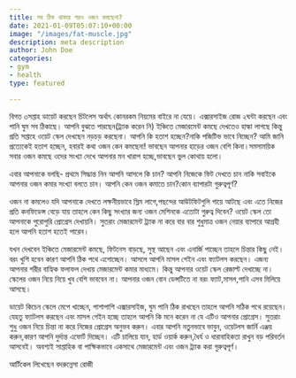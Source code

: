 ```yaml
---
title: সব ঠিক থাকার পরও ওজন কমছেনা?
date: 2021-01-09T05:07:10+00:00
image: "/images/fat-muscle.jpg"
description: meta description
author: John Doe
categories:
- gym
- health
type: featured

---
```


বিগত ৩সপ্তাহ ডায়েট করছেন চিটলেস অর্থাৎ কোনরকম নিয়মের বাইরে না যেয়ে। এক্সারসাইজ রোজ ২ঘন্টা করছেন এবং পানি ঘুম সব ঠিকাছে। আপনি বুঝতে পারছেন(ট্র‍্যাক করেন নি) ইঞ্চিতে মেজারমেন্ট কমছে দেখতেও হাল্কা লাগছে কিন্তু প্রতি সপ্তাহে ওয়েট স্কেল দেখছেন নড়চড় করছেনা। আপনি কি হতাশ হচ্ছেন?নাকি পজিটিভ ভাবে নিচ্ছেন? আমি জানি প্রত্যেকেই হতাশ হচ্ছেন, হবারই কথা ওজন কেন কমছেনা! ভাবছেন আপনার হাড়ের ওজন বেশি কিনা।সমসাময়িক সবার ওজন কমছে ওদের সংখ্যা দেখে আপনার মন খারাপ হচ্ছে,ভাবছেন ভুল কোথায় হলো।

এবার আপনাকে বলছি- প্রথমে সিদ্ধান্ত নিন আপনি আসলে কি চান? আপনি নিজেকে ফিট দেখতে চান নাকি সবাইকে আপনার ওজন কমার সংখ্যা বলতে চান। আপনি কেন ওজন কমাতে চান?কোন ব্যাপারটা গুরুত্বপূর্ণ?

ওজন না কমলেও যদি আপনাকে দেখতে লক্ষনীয়ভাবে স্লিম লাগে,পছন্দের আউটফিটগুলি গায়ে আটছে এবং এতে নিজের প্রতি কনফিডেন্স বেড়ে যায় তাহলে কেন কিছু সংখ্যার জন্য ওজন মেশিনকে এতোটা গুরুত্ব দিবেন? ওয়েট স্কেল তো আপনাকে পুরোপুরি প্রোগ্রেস দেখায়নি। সুতরাং মেজারমেন্ট ট্র‍্যাক না করে বার বার শুধুমাত্র ওজন নেয়ার ব্যাপারে আগ্রহী হলে আপনি হতাশ হতেই পারেন।

যখন দেখবেন ইঞ্চিতে মেজারমেন্ট কমছে, ফিটনেস বাড়ছে, সুস্থ আছেন এবং এনার্জি পাচ্ছেন তাহলে চিন্তার কিছু নেই।বরং খুশি হবেন কারণ আপনি ঠিক পথে এগোচ্ছেন। আসলে আপনি মাসল গেইন এবং ফ্যাটলস করছেন। এজন্য আপনার শরীর বাহ্যিক ফলাফল দেখায় মেজারমেন্ট কমার মাধ্যমে। কিন্তু আপনার ওয়েট স্কেল রেজাল্ট দেখাচ্ছে না। স্কেলের ওজন নিয়ে নিয়ে খুব বেশি ভাববেন না। আপনার ওজন বোন ডেন্সটিতে না বরং ফ্যাট,মাসল,পানি এসব মিলিয়ে আসছে।

ডায়েট কিচেন স্কেলে মেপে খাচ্ছেন, পাশাপাশি এক্সারসাইজ, ঘুম পানি ঠিক রাখছেন তাহলে আপনি সঠিক পথে রয়েছেন। যেহতু ফ্যাটলস করছেন এবং মাসল গেইন হচ্ছে তাহলে আপনি কি মনে করেন না যে এটিও আপনার প্রোগ্রেস। সুতরাং শুধু ওজন নিয়ে চিন্তা না করে নিজের প্রোগ্রেস অনুভব করুন। এবার আপনি নতুনভাবে ভাবুন, ওয়েটলস জার্নি এঞ্জয় করুন,কারণ আপনি দুর্দান্ত এফোর্ট দিচ্ছেন। এটি চালিয়ে যান, হার্ড ওয়ার্ক করুন,ধৈর্য ও ধারাবাহিকতা রাখুন বড় পরিবর্তন আসবেই। অবশ্যই সাপ্তাহিক বা পাক্ষিকভাবে একসাথে মেজারমেন্ট এবং ওজন ট্র‍্যাক করা গুরুত্বপূর্ণ।

আর্টিকেল লিখেছেন বদরুন্নেসা রোজী